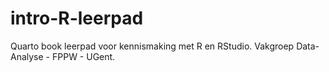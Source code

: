 # intro-R-leerpad
 Quarto book leerpad voor kennismaking met R en RStudio. 
 Vakgroep Data-Analyse - FPPW - UGent.
